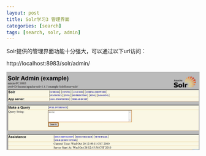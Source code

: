 ```yaml
---
layout: post
title: Solr学习3 管理界面
categories: [search]
tags: [search, solr, admin]
---
```


Solr提供的管理界面功能十分强大，可以通过以下url访问：

http://localhost:8983/solr/admin/

![search solr admin](/images/search-solr-admin.jpg)

